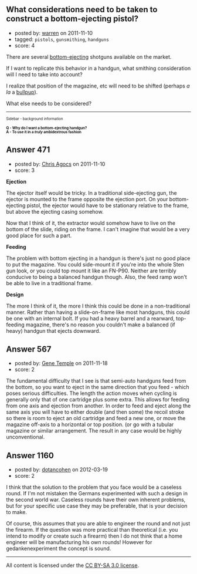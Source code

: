 ## What considerations need to be taken to construct a bottom-ejecting pistol?

- posted by: [warren](https://stackexchange.com/users/-1/143-warren) on 2011-11-10
- tagged: `pistols`, `gunsmithing`, `handguns`
- score: 4

<p>There are several <a href="http://www.thehighroad.org/archive/index.php/t-451087.html" rel="nofollow">bottom-ejecting</a> shotguns available on the market.</p>

<p>If I want to replicate this behavior in a handgun, what smithing consideration will I need to take into account?</p>

<p>I realize that position of the magazine, etc will need to be shifted (perhaps <em>a la</em> a <a href="http://en.wikipedia.org/wiki/Bullpup" rel="nofollow">bullpup</a>).</p>

<p>What else needs to be considered?</p>

<hr>

<p><sup><sub>Sidebar - background information</sub></sup></p>

<p><sup><sub><strong>Q - Why do I want a bottom-ejecting handgun?</strong></sub></sup><br>
<sup><sub><strong>A - To use it in a <em>truly</em> ambidextrous fashion</strong></sub></sup></p>



## Answer 471

- posted by: [Chris Agocs](https://stackexchange.com/users/-1/12-chris-agocs) on 2011-11-10
- score: 3

<p><strong>Ejection</strong></p>

<p>The ejector itself would be tricky. In a traditional side-ejecting gun, the ejector is mounted to the frame opposite the ejection port. On your bottom-ejecting pistol, the ejector would have to be stationary relative to the frame, but above the ejecting casing somehow.</p>

<p>Now that I think of it, the extractor would somehow have to live on the bottom of the slide, riding on the frame. I can't imagine that would be a very good place for such a part.</p>

<p><strong>Feeding</strong></p>

<p>The problem with bottom ejecting in a handgun is there's just no good place to put the magazine. You could side-mount it if you're into the whole Sten gun look, or you could top mount it like an FN-P90. Neither are terribly conducive to being a balanced handgun though. Also, the feed ramp won't be able to live in a traditional frame.</p>

<p><strong>Design</strong></p>

<p>The more I think of it, the more I think this could be done in a non-traditional manner. Rather than having a slide-on-frame like most handguns, this could be one with an internal bolt. If you had a heavy barrel and a rearward, top-feeding magazine, there's no reason you couldn't make a balanced (if heavy) handgun that ejects downward.</p>



## Answer 567

- posted by: [Gene Temple](https://stackexchange.com/users/-1/254-gene-temple) on 2011-11-18
- score: 2

<p>The fundamental difficulty that I see is that semi-auto handguns feed from the bottom, so you want to eject in the same direction that you feed - which poses serious difficulties.  The length the action moves when cycling is generally only that of one cartridge plus some extra.  This allows for feeding from one axis and ejection from another.  In order to feed and eject along the same axis you will have to either double (and then some) the recoil stroke so there is room to eject an old cartridge and feed a new one, or move the magazine off-axis to a horizontal or top position. (or go with a tubular magazine or similar arrangement.  The result in any case would be highly unconventional.</p>



## Answer 1160

- posted by: [dotancohen](https://stackexchange.com/users/-1/489-dotancohen) on 2012-03-19
- score: 2

<p>I think that the solution to the problem that you face would be a caseless round. If I'm not mistaken the Germans experimented with such a design in the second world war. Caseless rounds have their own inherent problems, but for your specific use case they may be preferable, that is your decision to make.</p>

<p>Of course, this assumes that you are able to engineer the round and not just the firearm. If the question was more practical than theoretical (i.e. you intend to modify or create such a firearm) then I do not think that a home engineer will be manufacturing his own rounds! However for gedankenexperiment the concept is sound.</p>




---

All content is licensed under the [CC BY-SA 3.0 license](https://creativecommons.org/licenses/by-sa/3.0/).
